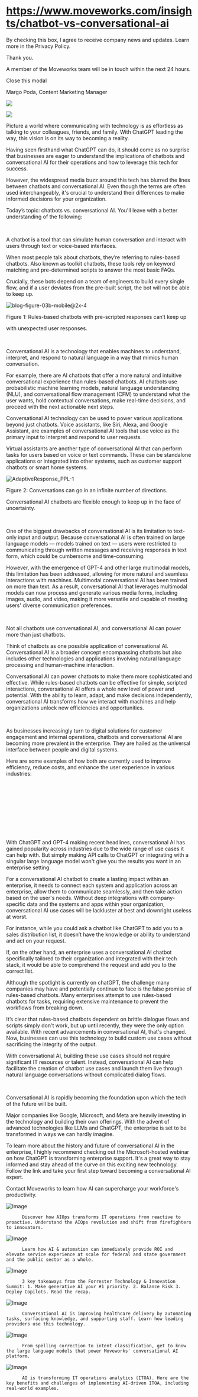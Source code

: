 # https://www.moveworks.com/insights/chatbot-vs-conversational-ai

By checking this box, I agree to receive company news and updates. Learn more in the Privacy Policy.

Thank you.

A member of the Moveworks team will be in touch within the next 24 hours.



  Close this modal
  



Margo Poda, Content Marketing Manager


![](https://www.moveworks.com/hubfs/34-MW-BLOG%20Adaptive%20Response-01-v3-invert%20%281%29.jpeg)

![](https://www.moveworks.com/hubfs/34-MW-BLOG%20Adaptive%20Response-01-v3-invert%20%281%29.jpeg)

Picture a world where communicating with technology is as effortless as talking to your colleagues, friends, and family. With ChatGPT leading the way, this vision is on its way to becoming a reality. 

Having seen firsthand what ChatGPT can do, it should come as no surprise that businesses are eager to understand the implications of chatbots and conversational AI for their operations and how to leverage this tech for success.

However, the widespread media buzz around this tech has blurred the lines between chatbots and conversational AI. Even though the terms are often used interchangeably, it's crucial to understand their differences to make informed decisions for your organization.

Today’s topic: chatbots vs. conversational AI. You'll leave with a better understanding of the following:

 

A chatbot is a tool that can simulate human conversation and interact with users through text or voice-based interfaces.

When most people talk about chatbots, they’re referring to rules-based chatbots. Also known as toolkit chatbots, these tools rely on keyword matching and pre-determined scripts to answer the most basic FAQs.

Crucially, these bots depend on a team of engineers to build every single flow, and if a user deviates from the pre-built script, the bot will not be able to keep up. 



![blog-figure-03b-mobile@2x-4](https://www.moveworks.com/hs-fs/hubfs/Imported_Blog_Media/blog-figure-03b-mobile@2x-4.png?&height=504&name=blog-figure-03b-mobile@2x-4.png)

Figure 1: Rules-based chatbots with pre-scripted responses can’t keep up

with unexpected user responses.

 

Conversational AI is a technology that enables machines to understand, interpret, and respond to natural language in a way that mimics human conversation.

For example, there are AI chatbots that offer a more natural and intuitive conversational experience than rules-based chatbots. AI chatbots use probabilistic machine learning models, natural language understanding (NLU), and conversational flow management (CFM) to understand what the user wants, hold contextual conversations, make real-time decisions, and proceed with the next actionable next steps.

Conversational AI technology can be used to power various applications beyond just chatbots. Voice assistants, like Siri, Alexa, and Google Assistant, are examples of conversational AI tools that use voice as the primary input to interpret and respond to user requests.

Virtual assistants are another type of conversational AI that can perform tasks for users based on voice or text commands. These can be standalone applications or integrated into other systems, such as customer support chatbots or smart home systems. 



![AdaptiveResponse_PPL-1](https://www.moveworks.com/hs-fs/hubfs/AdaptiveResponse_PPL-1.png?&height=475&name=AdaptiveResponse_PPL-1.png)

Figure 2: Conversations can go in an infinite number of directions. 

Conversational AI chatbots are flexible enough to keep up in the face of uncertainty.

 

One of the biggest drawbacks of conversational AI is its limitation to text-only input and output. Because conversational AI is often trained on large language models — models trained on text — users were restricted to communicating through written messages and receiving responses in text form, which could be cumbersome and time-consuming. 

However, with the emergence of GPT-4 and other large multimodal models, this limitation has been addressed, allowing for more natural and seamless interactions with machines. Multimodal conversational AI has been trained on more than text. As a result, conversational AI that leverages multimodal models can now process and generate various media forms, including images, audio, and video, making it more versatile and capable of meeting users' diverse communication preferences.

 

Not all chatbots use conversational AI, and conversational AI can power more than just chatbots.

Think of chatbots as one possible application of conversational AI. Conversational AI is a broader concept encompassing chatbots but also includes other technologies and applications involving natural language processing and human-machine interaction.

Conversational AI can power chatbots to make them more sophisticated and effective. While rules-based chatbots can be effective for simple, scripted interactions, conversational AI offers a whole new level of power and potential. With the ability to learn, adapt, and make decisions independently, conversational AI transforms how we interact with machines and help organizations unlock new efficiencies and opportunities. 

 

As businesses increasingly turn to digital solutions for customer engagement and internal operations, chatbots and conversational AI are becoming more prevalent in the enterprise. They are hailed as the universal interface between people and digital systems.

Here are some examples of how both are currently used to improve efficiency, reduce costs, and enhance the user experience in various industries:

 

 

 

 

 

With ChatGPT and GPT-4 making recent headlines, conversational AI has gained popularity across industries due to the wide range of use cases it can help with. But simply making API calls to ChatGPT or integrating with a singular large language model won't give you the results you want in an enterprise setting. 

For a conversational AI chatbot to create a lasting impact within an enterprise, it needs to connect each system and application across an enterprise, allow them to communicate seamlessly, and then take action based on the user's needs. Without deep integrations with company-specific data and the systems and apps within your organization, conversational AI use cases will be lackluster at best and downright useless at worst. 

For instance, while you could ask a chatbot like ChatGPT to add you to a sales distribution list, it doesn’t have the knowledge or ability to understand and act on your request.

If, on the other hand, an enterprise uses a conversational AI chatbot specifically tailored to their organization and integrated with their tech stack, it would be able to comprehend the request and add you to the correct list.

Although the spotlight is currently on chatGPT, the challenge many companies may have and potentially continue to face is the false promise of rules-based chatbots. Many enterprises attempt to use rules-based chatbots for tasks, requiring extensive maintenance to prevent the workflows from breaking down.

It’s clear that rules-based chatbots dependent on brittle dialogue flows and scripts simply don't work, but up until recently, they were the only option available. With recent advancements in conversational AI, that's changed. Now, businesses can use this technology to build custom use cases without sacrificing the integrity of the output. 

With conversational AI, building these use cases should not require significant IT resources or talent. Instead, conversational AI can help facilitate the creation of chatbot use cases and launch them live through natural language conversations without complicated dialog flows.

 

Conversational AI is rapidly becoming the foundation upon which the tech of the future will be built. 

Major companies like Google, Microsoft, and Meta are heavily investing in the technology and building their own offerings. With the advent of advanced technologies like LLMs and ChatGPT, the enterprise is set to be transformed in ways we can hardly imagine. 

To learn more about the history and future of conversational AI in the enterprise, I highly recommend checking out the Microsoft-hosted webinar on how ChatGPT is transforming enterprise support. It's a great way to stay informed and stay ahead of the curve on this exciting new technology. Follow the link and take your first step toward becoming a conversational AI expert.

Contact Moveworks to learn how AI can supercharge your workforce's productivity.

![Image](https://www.moveworks.com/hs-fs/hubfs/AIOps-featured-image.png?length=50&name=AIOps-featured-image.png)


          Discover how AIOps transforms IT operations from reactive to proactive. Understand the AIOps revolution and shift from firefighters to innovators.
        

![Image](https://www.moveworks.com/hs-fs/hubfs/Public-Sector-Convo-AI.png?length=50&name=Public-Sector-Convo-AI.png)


          Learn how AI & automation can immediately provide ROI and elevate service experience at scale for federal and state government and the public sector as a whole.
        

![Image](https://www.moveworks.com/hs-fs/hubfs/Forrester%20T%26I%20%281%29.png?length=50&name=Forrester%20T&I%20%281%29.png)


          3 key takeaways from the Forrester Technology & Innovation Summit: 1. Make generative AI your #1 priority. 2. Balance Risk 3. Deploy Copilots. Read the recap.
        

![Image](https://www.moveworks.com/hs-fs/hubfs/healthcare-test.png?length=50&name=healthcare-test.png)


          Conversational AI is improving healthcare delivery by automating tasks, surfacing knowledge, and supporting staff. Learn how leading providers use this technology.
        

![Image](https://www.moveworks.com/hs-fs/hubfs/Moveworks_LLM_Feature.png?length=50&name=Moveworks_LLM_Feature.png)


          From spelling correction to intent classification, get to know the large language models that power Moveworks' conversational AI platform.
        

![Image](https://www.moveworks.com/hs-fs/hubfs/ITOA_feature.png?length=50&name=ITOA_feature.png)


          AI is transforming IT operations analytics (ITOA). Here are the key benefits and challenges of implementing AI-driven ITOA, including real-world examples.
        

